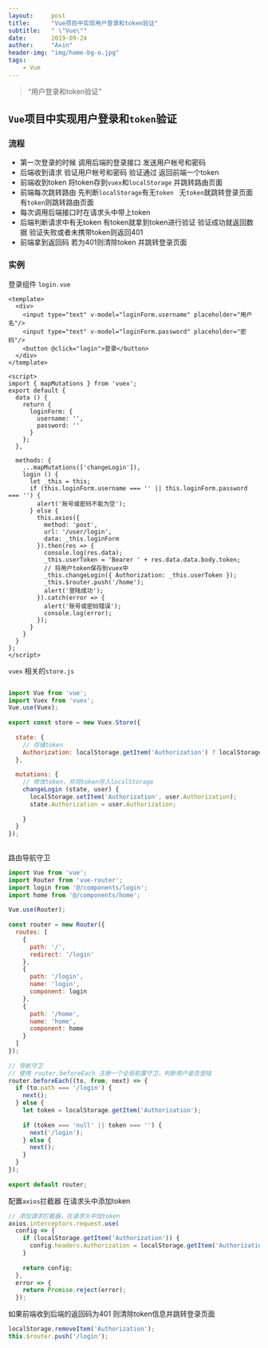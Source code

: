 ```yaml
---
layout:     post
title:      "Vue项目中实现用户登录和token验证"
subtitle:   " \"Vue\""
date:       2019-09-24
author:     "Axin"
header-img: "img/home-bg-o.jpg"
tags:
    - Vue
---
```


> “用户登录和token验证”


## `Vue`项目中实现用户登录和`token`验证

### 流程

- 第一次登录的时候 调用后端的登录接口 发送用户帐号和密码
- 后端收到请求 验证用户帐号和密码 验证通过 返回前端一个token
- 前端收到token 将token存到`vuex`和`localStorage`  并跳转路由页面
- 前端每次跳转路由 先判断`localStorage`有无`token `  无`token`就跳转登录页面 有`token`则跳转路由页面
- 每次调用后端接口时在请求头中带上token 
- 后端判断请求中有无token 有token就拿到token进行验证 验证成功就返回数据 验证失败或者未携带token则返回401 
- 前端拿到返回码 若为401则清除token 并跳转登录页面

### 实例

登录组件 `login.vue`

```vue
<template>
  <div>
    <input type="text" v-model="loginForm.username" placeholder="用户名"/>
    <input type="text" v-model="loginForm.password" placeholder="密码"/>
    <button @click="login">登录</button>
  </div>
</template>
 
<script>
import { mapMutations } from 'vuex';
export default {
  data () {
    return {
      loginForm: {
        username: '',
        password: ''
      }
    };
  },
 
  methods: {
    ...mapMutations(['changeLogin']),
    login () {
      let _this = this;
      if (this.loginForm.username === '' || this.loginForm.password === '') {
        alert('账号或密码不能为空');
      } else {
        this.axios({
          method: 'post',
          url: '/user/login',
          data: _this.loginForm
        }).then(res => {
          console.log(res.data);
          _this.userToken = 'Bearer ' + res.data.data.body.token;
          // 将用户token保存到vuex中
          _this.changeLogin({ Authorization: _this.userToken });
          _this.$router.push('/home');
          alert('登陆成功');
        }).catch(error => {
          alert('账号或密码错误');
          console.log(error);
        });
      }
    }
  }
};
</script>
```

`vuex` 相关的`store.js`

```js

import Vue from 'vue';
import Vuex from 'vuex';
Vue.use(Vuex);
 
export const store = new Vuex.Store({
 
  state: {
    // 存储token
    Authorization: localStorage.getItem('Authorization') ? localStorage.getItem('Authorization') : ''
  },
 
  mutations: {
    // 修改token，并将token存入localStorage
    changeLogin (state, user) {
      localStorage.setItem('Authorization', user.Authorization);
      state.Authorization = user.Authorization;
      
    }
  }
});
 
```

路由导航守卫 

```js
import Vue from 'vue';
import Router from 'vue-router';
import login from '@/components/login';
import home from '@/components/home';
 
Vue.use(Router);
 
const router = new Router({
  routes: [
    {
      path: '/',
      redirect: '/login'
    },
    {
      path: '/login',
      name: 'login',
      component: login
    },
    {
      path: '/home',
      name: 'home',
      component: home
    }
  ]
});
 
// 导航守卫
// 使用 router.beforeEach 注册一个全局前置守卫，判断用户是否登陆
router.beforeEach((to, from, next) => {
  if (to.path === '/login') {
    next();
  } else {
    let token = localStorage.getItem('Authorization');
 
    if (token === 'null' || token === '') {
      next('/login');
    } else {
      next();
    }
  }
});
 
export default router;
```

配置`axios`拦截器 在请求头中添加token

```js
// 添加请求拦截器，在请求头中加token
axios.interceptors.request.use(
  config => {
    if (localStorage.getItem('Authorization')) {
      config.headers.Authorization = localStorage.getItem('Authorization');
    }
 
    return config;
  },
  error => {
    return Promise.reject(error);
  });
```

如果前端收到后端的返回码为401 则清除token信息并跳转登录页面

```js
localStorage.removeItem('Authorization');
this.$router.push('/login');
```



